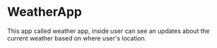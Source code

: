 # WeatherApp
This app called weather app, inside user can see an updates about the current weather based on where user's location.
